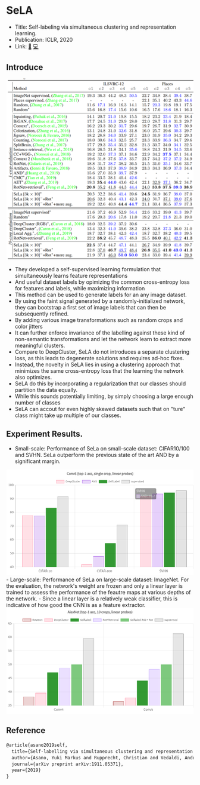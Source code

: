 # SeLA
- Title: Self-labeling via simultaneous clustering and representation learning.
- Publication: ICLR, 2020
- Link: [📖](https://arxiv.org/abs/1911.05371) [💻](https://github.com/yukimasano/self-label)

 
## Introduce 
<img width="600" alt="model" src="./img/SeLa_table.png">

- They developed a self-supervised learning formulation that simultaneously learns feature representations
- And useful dataset labels by opimizing the common cross-entropy loss for features and labels, while maximizing information
- This method can be used to generate labels for an any image dataset.
- By using the faint signal generated by a randomly-initialized network, they can bootstrap a first set of image labels that can then be subsequently refined.
- By adding various image transformations such as random crops and color jitters
- It can further enforce invariance of the labelling against these kind of non-semantic transformations and let the network learn to extract more meaningful clusters.
- Compare to DeepCluster, SeLA do not introduces a separate clustering loss, as this leads to degenerate solutions and requires ad-hoc fixes.
- Instead, the novelty in SeLA lies in using a clustering approach that minimizes the same cross-entropy loss that the learning the network also optimizes.
- SeLA do this by incorporating a regularization that our classes should partition the data equally.
- While this sounds potentially limiting, by simply choosing a large enough number of classes
- SeLA can accout for even highly skewed datasets such that on "ture" class might take up multiple of our classes.

## Experiment Results.
- Small-scale: Performance of SeLa on small-scale dataset: CIFAR10/100 and SVHN. SeLa outperform the previous state of the art AND by a significant margin.
<img width="600" alt="experiment" src="./img/SeLA_small_scale.png"> 
- Large-scale: Performance of SeLa on large-scale dataset: ImageNet. For the evaluation, the network's weight are frozen and only a linear layer is trained to assess the performance of the feautre maps at various depths of the network.
- Since a linear layer is a relatively weak classifier, this is indicative of how good the CNN is as a feature extractor.
<img width="600" alt="experiment" src="./img/SeLa_large_scale.png"> 

## Reference
```tex
@article{asano2019self,
  title={Self-labelling via simultaneous clustering and representation learning},
  author={Asano, Yuki Markus and Rupprecht, Christian and Vedaldi, Andrea},
  journal={arXiv preprint arXiv:1911.05371},
  year={2019}
}
```
